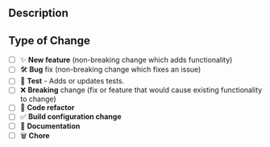 <!--
  Provide a description of your changes below and a general summary in the title

  Please look at the following checklist below:
-->

## Description

<!--- Describe your changes in detail -->

## Type of Change

<!--- Put an `x` in all the boxes that apply: -->

- [ ] ✨ **New feature** (non-breaking change which adds functionality)
- [ ] 🛠️ **Bug** fix (non-breaking change which fixes an issue)
- [ ] 🧪 **Test** - Adds or updates tests.
- [ ] ❌ **Breaking** change (fix or feature that would cause existing functionality to change)
- [ ] 🧹 **Code refactor**
- [ ] ✅ **Build configuration change**
- [ ] 📝 **Documentation**
- [ ] 🗑️ **Chore**
